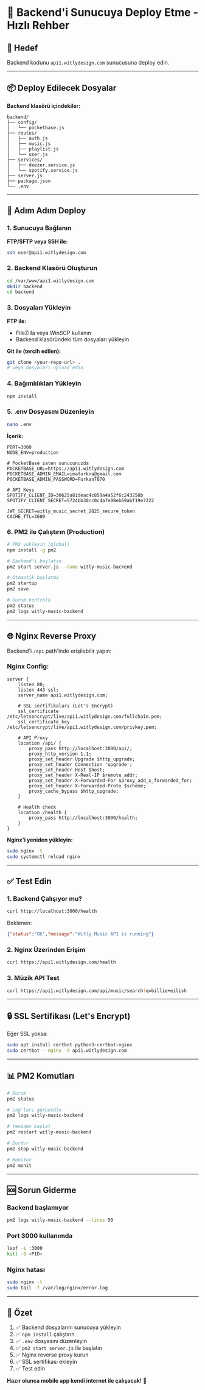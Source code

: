 # 🚀 Backend'i Sunucuya Deploy Etme - Hızlı Rehber

## 🎯 Hedef

Backend kodunu `api1.witlydesign.com` sunucusuna deploy edin.

---

## 📦 Deploy Edilecek Dosyalar

**Backend klasörü içindekiler:**
```
backend/
├── config/
│   └── pocketbase.js
├── routes/
│   ├── auth.js
│   ├── music.js
│   ├── playlist.js
│   └── user.js
├── services/
│   ├── deezer.service.js
│   └── spotify.service.js
├── server.js
├── package.json
└── .env
```

---

## 🔧 Adım Adım Deploy

### 1. Sunucuya Bağlanın

**FTP/SFTP veya SSH ile:**
```bash
ssh user@api1.witlydesign.com
```

### 2. Backend Klasörü Oluşturun

```bash
cd /var/www/api1.witlydesign.com
mkdir backend
cd backend
```

### 3. Dosyaları Yükleyin

**FTP ile:**
- FileZilla veya WinSCP kullanın
- Backend klasöründeki tüm dosyaları yükleyin

**Git ile (tercih edilen):**
```bash
git clone <your-repo-url> .
# veya dosyaları upload edin
```

### 4. Bağımlılıkları Yükleyin

```bash
npm install
```

### 5. .env Dosyasını Düzenleyin

```bash
nano .env
```

**İçerik:**
```env
PORT=3000
NODE_ENV=production

# PocketBase zaten sunucunuzda
POCKETBASE_URL=https://api1.witlydesign.com
POCKETBASE_ADMIN_EMAIL=imafurkna@gmail.com
POCKETBASE_ADMIN_PASSWORD=Furkan7070

# API Keys
SPOTIFY_CLIENT_ID=30625a81deac4c859a4a52f6c243258b
SPOTIFY_CLIENT_SECRET=5724bb30cc0c4a7e98eb69abf19e7222

JWT_SECRET=witly_music_secret_2025_secure_token
CACHE_TTL=3600
```

### 6. PM2 ile Çalıştırın (Production)

```bash
# PM2 yükleyin (global)
npm install -g pm2

# Backend'i başlatın
pm2 start server.js --name witly-music-backend

# Otomatik başlatma
pm2 startup
pm2 save

# Durum kontrolü
pm2 status
pm2 logs witly-music-backend
```

---

## 🌐 Nginx Reverse Proxy

Backend'i `/api` path'inde erişilebilir yapın:

### Nginx Config:

```nginx
server {
    listen 80;
    listen 443 ssl;
    server_name api1.witlydesign.com;
    
    # SSL sertifikaları (Let's Encrypt)
    ssl_certificate /etc/letsencrypt/live/api1.witlydesign.com/fullchain.pem;
    ssl_certificate_key /etc/letsencrypt/live/api1.witlydesign.com/privkey.pem;
    
    # API Proxy
    location /api/ {
        proxy_pass http://localhost:3000/api/;
        proxy_http_version 1.1;
        proxy_set_header Upgrade $http_upgrade;
        proxy_set_header Connection 'upgrade';
        proxy_set_header Host $host;
        proxy_set_header X-Real-IP $remote_addr;
        proxy_set_header X-Forwarded-For $proxy_add_x_forwarded_for;
        proxy_set_header X-Forwarded-Proto $scheme;
        proxy_cache_bypass $http_upgrade;
    }
    
    # Health check
    location /health {
        proxy_pass http://localhost:3000/health;
    }
}
```

**Nginx'i yeniden yükleyin:**
```bash
sudo nginx -t
sudo systemctl reload nginx
```

---

## ✅ Test Edin

### 1. Backend Çalışıyor mu?

```bash
curl http://localhost:3000/health
```

Beklenen:
```json
{"status":"OK","message":"Witly Music API is running"}
```

### 2. Nginx Üzerinden Erişim

```bash
curl https://api1.witlydesign.com/health
```

### 3. Müzik API Test

```bash
curl https://api1.witlydesign.com/api/music/search?q=billie+eilish
```

---

## 🔒 SSL Sertifikası (Let's Encrypt)

Eğer SSL yoksa:

```bash
sudo apt install certbot python3-certbot-nginx
sudo certbot --nginx -d api1.witlydesign.com
```

---

## 📊 PM2 Komutları

```bash
# Durum
pm2 status

# Log'ları görüntüle
pm2 logs witly-music-backend

# Yeniden başlat
pm2 restart witly-music-backend

# Durdur
pm2 stop witly-music-backend

# Monitor
pm2 monit
```

---

## 🆘 Sorun Giderme

### Backend başlamıyor

```bash
pm2 logs witly-music-backend --lines 50
```

### Port 3000 kullanımda

```bash
lsof -i :3000
kill -9 <PID>
```

### Nginx hatası

```bash
sudo nginx -t
sudo tail -f /var/log/nginx/error.log
```

---

## 📝 Özet

1. ✅ Backend dosyalarını sunucuya yükleyin
2. ✅ `npm install` çalıştırın
3. ✅ `.env` dosyasını düzenleyin
4. ✅ `pm2 start server.js` ile başlatın
5. ✅ Nginx reverse proxy kurun
6. ✅ SSL sertifikası ekleyin
7. ✅ Test edin

**Hazır olunca mobile app kendi internet ile çalışacak!** 🎉
